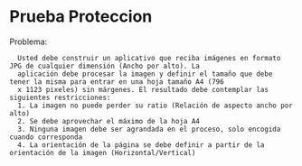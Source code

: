 # Prueba Proteccion

Problema: 

      Usted debe construir un aplicativo que reciba imágenes en formato JPG de cualquier dimensión (Ancho por alto). La
      aplicación debe procesar la imagen y definir el tamaño que debe tener la misma para entrar en una hoja tamaño A4 (796
      x 1123 pixeles) sin márgenes. El resultado debe contemplar las siguientes restricciones:
      1. La imagen no puede perder su ratio (Relación de aspecto ancho por alto)
      2. Se debe aprovechar el máximo de la hoja A4
      3. Ninguna imagen debe ser agrandada en el proceso, solo encogida cuando corresponda
      4. La orientación de la página se debe definir a partir de la orientación de la imagen (Horizontal/Vertical)